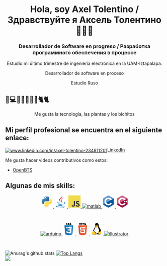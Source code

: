 <h1 align = "center">Hola, soy Axel Tolentino / Здравствуйте я Аксель Толентино 👨🏻‍💻 </h1>
<h3 align="center">Desarrollador de Software en progreso / Pазработка программного обеспечения в процессе</h3>
<p align="center">Estudio mi último trimestre de ingeniería electrónica en la UAM-Iztapalapa.</p>
<p align="center">Desarrollador de software en proceso</p>
<p align="center">Estudio Ruso</p>

## 📱💻🇲🇽🇷🇺🎍🐈🐈
<p align="center">Me gusta la tecnología, las plantas y los bichitos</p>


## Mi perfil profesional se encuentra en el siguiente enlace:

<p align="left">
<a href="https://linkedin.com/in/www.linkedin.com/in/axel-tolentino-234811201" target="blank"><img align="center" src="https://raw.githubusercontent.com/rahuldkjain/github-profile-readme-generator/master/src/images/icons/Social/linked-in-alt.svg" alt="www.linkedin.com/in/axel-tolentino-234811201" height="30" width="40" />LinkedIn</a>
</p>


Me gusta hacer videos contributivos como estos:
* [OpenBTS](https://www.youtube.com/watch?v=Otnt1iBC6C0)





## Algunas de mis skills:

<p align="center">
<a href="https://www.python.org" target="_blank"> <img src="https://raw.githubusercontent.com/devicons/devicon/master/icons/python/python-original.svg" alt="python" width="40" height="40"/> </a> <a href="https://www.java.com" target="_blank"> <img src="https://raw.githubusercontent.com/devicons/devicon/master/icons/java/java-original.svg" alt="java" width="40" height="40"/> </a>
<a href="https://developer.mozilla.org/en-US/docs/Web/JavaScript" target="_blank"> <img src="https://raw.githubusercontent.com/devicons/devicon/master/icons/javascript/javascript-original.svg" alt="javascript" width="40" height="40"/> </a> 
<a href="https://www.mathworks.com/" target="_blank"> <img src="https://upload.wikimedia.org/wikipedia/commons/2/21/Matlab_Logo.png" alt="matlab" width="40" height="40"/> </a>
<a href="https://www.cprogramming.com/" target="_blank"> <img src="https://raw.githubusercontent.com/devicons/devicon/master/icons/c/c-original.svg" alt="c" width="40" height="40"/> </a>
<a href="https://www.w3schools.com/cpp/" target="_blank"> <img src="https://raw.githubusercontent.com/devicons/devicon/master/icons/cplusplus/cplusplus-original.svg" alt="cplusplus" width="40" height="40"/> </a>
</p><br>
<p align="center">
<a href="https://www.arduino.cc/" target="_blank"> <img src="https://cdn.worldvectorlogo.com/logos/arduino-1.svg" alt="arduino" width="40" height="40"/> </a> 
<a href="https://www.w3schools.com/css/" target="_blank"> <img src="https://raw.githubusercontent.com/devicons/devicon/master/icons/css3/css3-original-wordmark.svg" alt="css3" width="40" height="40"/> </a> <a href="https://www.w3.org/html/" target="_blank"> <img src="https://raw.githubusercontent.com/devicons/devicon/master/icons/html5/html5-original-wordmark.svg" alt="html5" width="40" height="40"/> </a> 
<a href="https://www.linux.org/" target="_blank"> <img src="https://raw.githubusercontent.com/devicons/devicon/master/icons/linux/linux-original.svg" alt="linux" width="40" height="40"/> </a>
<a href="https://www.adobe.com/in/products/illustrator.html" target="_blank"> <img src="https://www.vectorlogo.zone/logos/adobe_illustrator/adobe_illustrator-icon.svg" alt="illustrator" width="40" height="40"/> </a>
</p><br>



![Anurag's github stats](https://github-readme-stats.vercel.app/api?username=Axel03nt&show_icons=true&theme=shades-of-purple)
[![Top Langs](https://github-readme-stats.vercel.app/api/top-langs/?username=Axel03nt&layout=compact)](https://github.com/anuraghazra/github-readme-stats)<br>
![](https://komarev.com/ghpvc/?username=Axel03nt)



<!--
**Axel03nt/Axel03nt** is a ✨ _special_ ✨ repository because its `README.md` (this file) appears on your GitHub profile.

Here are some ideas to get you started:

- 🔭 I’m currently working on ...
- 🌱 I’m currently learning ...
- 👯 I’m looking to collaborate on ...
- 🤔 I’m looking for help with ...
- 💬 Ask me about ...
- 📫 How to reach me: ...
- 😄 Pronouns: ...
- ⚡ Fun fact: ...
-->
